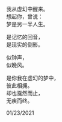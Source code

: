 我从虚幻中醒来。   
想起你，曾说：   
梦是另一半人生。    

是记忆的回音，   
是现实的倒影。   
 
似钟声，   
似晚风。    

是你我在虚幻的梦中，   
彼此相拥。   
却也戛然而止，   
无疾而终。    

01/23/2021
